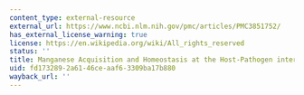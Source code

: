 ```yaml
---
content_type: external-resource
external_url: https://www.ncbi.nlm.nih.gov/pmc/articles/PMC3851752/
has_external_license_warning: true
license: https://en.wikipedia.org/wiki/All_rights_reserved
status: ''
title: Manganese Acquisition and Homeostasis at the Host-Pathogen interface
uid: fd173289-2a61-46ce-aaf6-3309ba17b880
wayback_url: ''
---
```

